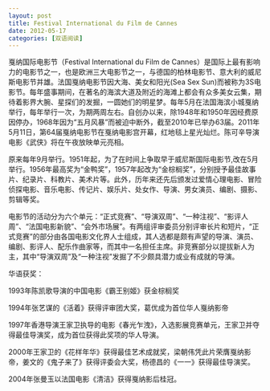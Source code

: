 ```yaml
---
layout: post
title: Festival International du Film de Cannes
date: 2012-05-17
categories: [双语阅读]  
---
```


戛纳国际电影节（Festival International du Film de Cannes）是国际上最有影响力的电影节之一，也是欧洲三大电影节之一，与德国的柏林电影节、意大利的威尼斯电影节并雄。法国戛纳电影节因大海、美女和阳光(Sea Sex Sun)而被称为3S电影节。每年盛事期间，在著名的海滨大道及附近的海滩上都会有众多美女云集，期待着影界大腕、星探们的发掘，一圆她们的明星梦。每年5月在法国海滨小城戛纳举行，每年举行一次，为期两周左右。自创办以来，除1948年和1950年因经费原因停办，1968年因为“五月风暴”而被迫中断外，截至2010年已举办63届。2011年5月11日，第64届戛纳电影节在戛纳电影宫开幕，红地毯上星光灿烂。陈可辛导演电影《武侠》将在午夜放映单元亮相。

原来每年9月举行。1951年起，为了在时间上争取早于威尼斯国际电影节,改在5月举行。1956年最高奖为“金鸭奖”，1957年起改为“金棕榈奖”，分别授予最佳故事片、纪录片、科教片、美术片等。此外，历年来还先后颁发过爱情心理电影、冒险侦探电影、音乐电影、传记片、娱乐片、处女作、导演、男女演员、编剧、摄影、剪辑等奖。

电影节的活动分为六个单元：“正式竞赛”、“导演双周”、“一种注视”、“影评人周”、“法国电影新貌”、“会外市场展”。有两组评审委员分别评审长片和短片，“正式竞赛”的部分由各国电影文化界人士组成，其人选都是颇有声望的导演、演员、编剧、影评人、配乐作曲家等，而其中一名担任主席。非竞赛部分以提拔新人为主，其中“导演双周”及“一种注视”发掘了不少颇具潜力或业有成就的导演。

华语获奖：

1993年陈凯歌导演的中国电影《霸王别姬》获金棕榈奖

1994年张艺谋的《活着》获得评审团大奖，葛优成为首位华人戛纳影帝

1997年香港导演王家卫执导的电影《春光乍洩》，入选影展竞赛单元，王家卫并夺得最佳导演奖，成为首位获得此奖项的华人导演。　 　　

2000年王家卫的《花样年华》获得最佳艺术成就奖，梁朝伟凭此片荣膺戛纳影帝，姜文的《鬼子来了》获得评委会大奖，杨德昌的《一一》获得最佳导演奖。

2004年张曼玉以法国电影《清洁》获得戛纳影后桂冠。
